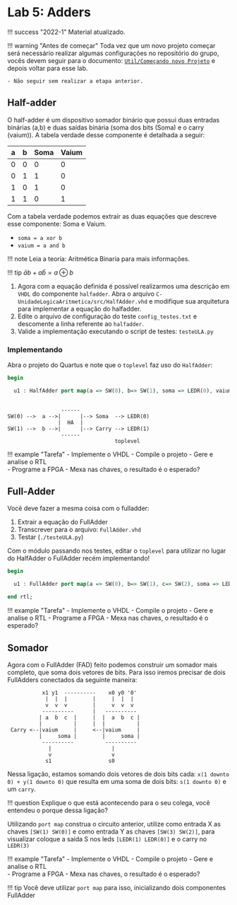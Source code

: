 # Lab 5: Adders

!!! success "2022-1"
    Material atualizado.

!!! warning "Antes de começar"
    Toda vez que um novo projeto começar será necessário realizar algumas configurações no repositório do grupo, vocês devem seguir para o documento: [`Util/Começando novo Projeto`](https://insper.github.io/Z01.1/Util-Comecando-novo-projeto/) e depois voltar para esse lab.

    - Não seguir sem realizar a etapa anterior.

<!--
!!! note "Sugestão"
    1. Realizar o lab individualmente
    1. Ficar no canal do grupo e tirar dúvidas entre os colegas!
-->

## Half-adder

O half-adder é um dispositivo somador binário que possui duas entradas binárias (a,b) e duas saídas binária (soma dos bits (Soma) e o carry (vaium)). A tabela verdade desse componente é detalhada a seguir:

| a | b | Soma | Vaium |
|---|---|------|-------|
| 0 | 0 |    0 |     0 |
| 0 | 1 |    1 |     0 |
| 1 | 0 |    1 |     0 |
| 1 | 1 |    0 |     1 |

Com a tabela verdade podemos extrair as duas equações que descreve esse componente: Soma e Vaium.

-  `soma = a xor b`
-  `vaium = a and b`

!!! note
    Leia a teoria: Aritmética Binaria para mais informações.

!!! tip
    $\bar{a} b + a \bar{b} = a \oplus b$

1. Agora com a equação definida é possível realizarmos uma descrição em `VHDL` do componente `halfadder`. Abra o arquivo  `C-UnidadeLogicaAritmetica/src/HalfAdder.vhd` e modifique sua arquitetura para implementar a equação do halfadder. 
2. Edite o arquivo de configuração do teste `config_testes.txt` e descomente a linha referente ao `halfadder`.
3. Valide a implementação executando o script de testes: `testeULA.py`

### Implementando

Abra o projeto do Quartus e note que o `toplevel` faz uso do `HalfAdder`:

``` vhdl
begin

  u1 : HalfAdder port map(a => SW(0), b=> SW(1), soma => LEDR(0), vaium => LEDR(1));
  
```

```
                 ------
SW(0) -->  a -->|      |--> Soma  --> LEDR(0)
                |  HA  |
SW(1) -->  b -->|      |--> Carry --> LEDR(1)
                 ------
                                  toplevel
```

!!! example "Tarefa"
    - Implemente o VHDL
    - Compile o projeto
    - Gere e analise o RTL    
    - Programe a FPGA
    - Mexa nas chaves, o resultado é o esperado?


## Full-Adder

Você deve fazer a mesma coisa com o fulladder: 

1. Extrair a equação do FullAdder
1. Transcrever para o arquivo: `FullAdder.vhd`
1. Testar (`./testeULA.py`)

Com o módulo passando nos testes, editar o `toplevel` para utilizar no lugar do HalfAdder o FullAdder recém implementando!

``` vhdl
begin

  u1 : FullAdder port map(a => SW(0), b=> SW(1), c=> SW(2), soma => LEDR(0), vaium => LEDR(1));

end rtl;
```

!!! example "Tarefa"
    - Implemente o VHDL
    - Compile o projeto
    - Gere e analise o RTL
    - Programe a FPGA
    - Mexa nas chaves, o resultado é o esperado?

    
## Somador

Agora com o FullAdder (FAD) feito podemos construir um somador mais completo, que soma dois vetores de bits. Para isso iremos precisar de dois FullAdders conectados da seguinte maneira:

```
           x1 y1  ----------    x0 y0 '0'
            |  |  |        |     |  |  |
            v  v  v        |     v  v  v
           ----------      |   ----------
          | a  b  c  |     |  |  a  b  c |
          |          |     |  |          |
 Carry <--|vaium     |     <--|vaium     |
          |     soma |        |     soma |
           ----------          ----------
             |                   |
             v                   v
            s1                  s0
```

Nessa ligação, estamos somando dois vetores de dois bits cada: `x(1 downto 0) + y(1 downto 0)` que resulta em uma soma de dois bits: `s(1 downto 0)` e um `carry`.

!!! question
    Explique o que está acontecendo para o seu colega, você entendeu o porque dessa ligação?

Utilizando `port map` construa o circuito anterior, utilize como entrada X as chaves `[SW(1) SW(0)]` e como entrada Y as chaves `[SW(3) SW(2)]`, para visualizar coloque a saída S nos leds `[LEDR(1) LEDR(0)]` e o carry no `LEDR(3)`

!!! example "Tarefa"
    - Implemente o VHDL
    - Compile o projeto
    - Gere e analise o RTL   
    - Programe a FPGA
    - Mexa nas chaves, o resultado é o esperado?

    
!!! tip
    Você deve utilizar `port map` para isso, inicializando dois componentes FullAdder
